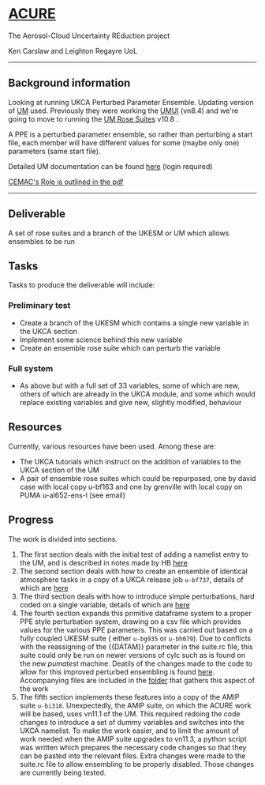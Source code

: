 # [ACURE](https://gtr.ukri.org/projects?ref=NE%2FP013406%2F1) #

The Aerosol-Cloud Uncertainty REduction project

Ken Carslaw and Leighton Regayre UoL

<hr>

## Background information ##

Looking at running UKCA Perturbed Parameter Ensemble. Updating version of [UM](http://cms.ncas.ac.uk/wiki/UM) used. Previously they were working the [UMUI](http://cms.ncas.ac.uk/wiki/UM/RunningUMOnArcher) (vn8.4) and we're going
to move to running the [UM Rose Suites](http://cms.ncas.ac.uk/wiki/RoseCylc) v10.8 .

A PPE is a perturbed parameter ensemble, so rather than perturbing a
start file, each member will have different values for some (maybe
only one) parameters (same start file).

Detailed UM documentation can be found [here](https://code.metoffice.gov.uk/doc/um/latest/umdp.html) (login required)

[CEMAC's Role is outlined in the pdf](CEMAC_priorities_for_ACURE_v2_1-1.pdf)

<hr>

## Deliverable

A set of rose suites and a branch of the UKESM or UM which allows ensembles to be run

## Tasks

Tasks to produce the deliverable will include:

### Preliminary test
* Create a branch of the UKESM which contains a single new variable in the UKCA section
* Implement some science behind this new variable
* Create an ensemble rose suite which can perturb the variable

### Full system
* As above but with a full set of 33 variables, some of which are new, others of which are already in the UKCA module, and some which would replace existing variables and give new, slightly modified, behaviour

## Resources

Currently, various resources have been used. Among these are:

* The UKCA tutorials which instruct on the addition of variables to the UKCA section of the UM
* A pair of ensemble rose suites which could be repurposed, one by david case with local copy u-bf163 and one by grenville with local copy on PUMA u-al652-ens-l (see email)

## Progress

The work is divided into sections.

1. The first section deals with the initial test of adding a namelist entry to the UM, and is described in notes made by HB [here](ACURE-Namelist-Test/Notes_by_HB.md)
2. The second section deals with how to create an ensemble of identical atmosphere tasks in a copy of a UKCA release job `u-bf737`, details of which are [here](Ensemble_Generation_1/Part1-Create_Ensemble.md)
3. The third section deals with how to introduce simple perturbations, hard coded on a single variable, details of which are [here](Ensemble_Generation_1/Part2-Add_A_Perturbation.md)
4. The fourth section expands this primitive dataframe system to a proper PPE style perturbation system, drawing on a csv file which provides values for the various PPE parameters. This was carried out based on a fully coupled UKESM suite ( either `u-bg935` or `u-bh079`). Due to conflicts with the reassigning of the {{DATAM}} parameter in the suite.rc file, this suite could only be run on newer versions of cylc such as is found on the new *pumatest* machine. Deatils of the changes made to the code to allow for this improved perturbed ensembling is found [here](Ensemble_Generation_2/Part3-Extended_to_dataframe.md). Accompanying files are included in the [folder](Ensemble_Generation_2) that gathers this aspect of the work
5. The fifth section implements these features into a copy of the AMIP suite `u-bi318`. Unexpectedly, the AMIP suite, on which the ACURE work will be based, uses vn11.1 of the UM. This required redoing the code changes to introduce a set of dummy variables and switches into the UKCA namelist. To make the work easier, and to limit the amount of work needed when the AMIP suite upgrades to vn11.3, a python script was written which prepares the necessary code changes so that they can be pasted into the relevant files. Extra changes were made to the suite.rc file to allow ensembling to be properly disabled. Those changes are currently being tested.
